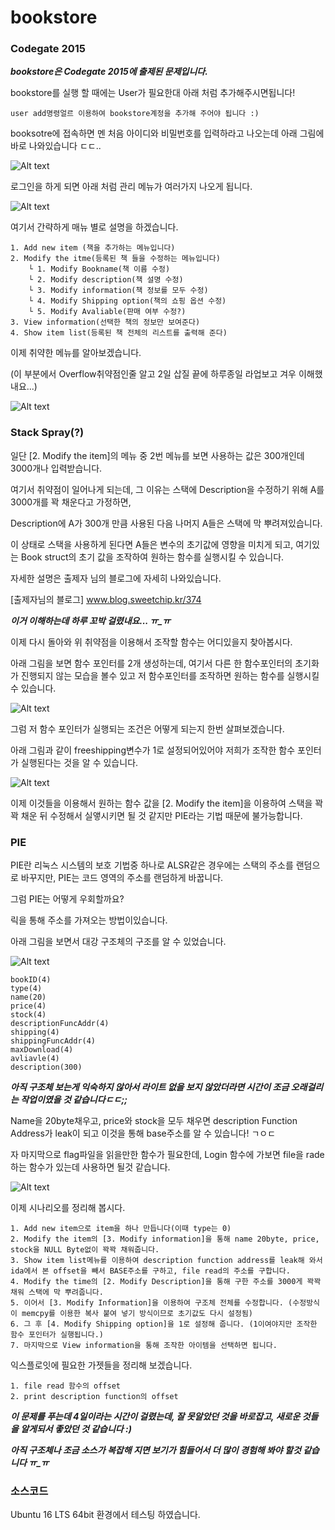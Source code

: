 # bookstore
### Codegate 2015
***bookstore은 Codegate 2015에 출제된 문제입니다.***

bookstore를 실행 할 때에는 User가 필요한대 아래 처럼 추가해주시면됩니다!
```
user add명령얼르 이용하여 bookstore계정을 추가해 주어야 됩니다 :)
```

booksotre에 접속하면 멘 처음 아이디와 비밀번호를 입력하라고 나오는데 아래 그림에 바로 나와있습니다 ㄷㄷ..

![Alt text]()

로그인을 하게 되면 아래 처럼 관리 메뉴가 여러가지 나오게 됩니다.

![Alt text]()

여기서 간략하게 매뉴 별로 설명을 하겠습니다.

```
1. Add new item (책을 추가하는 메뉴입니다)
2. Modify the itme(등록된 책 들을 수정하는 메뉴입니다)
    └ 1. Modify Bookname(책 이름 수정)
    └ 2. Modify description(책 설명 수정)
    └ 3. Modify information(책 정보를 모두 수정)
    └ 4. Modify Shipping option(책의 쇼핑 옵션 수정)
    └ 5. Modify Avaliable(판매 여부 수정?)
3. View information(선택한 책의 정보만 보여준다)
4. Show item list(등록된 책 전체의 리스트를 출력해 준다)
```

이제 취약한 메뉴를 알아보겠습니다. 

(이 부분에서 Overflow취약점인줄 알고 2일 삽질 끝에 하루종일 라업보고 겨우 이해했내요...)

![Alt text]()


### Stack Spray(?)

일단 [2. Modify the item]의 메뉴 중 2번 메뉴를 보면 사용하는 값은 300개인데 3000개나 입력받습니다.

여기서 취약점이 일어나게 되는데, 그 이유는 스택에 Description을 수정하기 위해 A를 3000개를 꽉 채운다고 가정하면,

Description에 A가 300개 만큼 사용된 다음 나머지 A들은 스택에 막 뿌려져있습니다.

이 상태로 스택을 사용하게 된다면 A들은 변수의 초기값에 영향을 미치게 되고, 여기있는 Book struct의 초기 값을 조작하여 원하는 함수를 실행시킬 수 있습니다.

자세한 설명은 출제자 님의 블로그에 자세히 나와있습니다.

[출제자님의 블로그] www.blog.sweetchip.kr/374

***이거 이해하는데 하루 꼬박 걸렸내요... ㅠ_ㅠ***

이제 다시 돌아와 위 취약점을 이용해서 조작할 함수는 어디있을지 찾아봅시다.

아래 그림을 보면 함수 포인터를 2개 생성하는데, 여기서 다른 한 함수포인터의 초기화가 진행되지 않는 모습을 볼수 있고 저 함수포인터를 조작하면 원하는 함수를 실행시킬 수 있습니다.

![Alt text]()

그럼 저 함수 포인터가 실행되는 조건은 어떻게 되는지 한번 살펴보겠습니다.

아래 그림과 같이 freeshipping변수가 1로 설정되어있어야 저희가 조작한 함수 포인터가 실행된다는 것을 알 수 있습니다.

![Alt text]()

이제 이것들을 이용해서 원하는 함수 값을 [2. Modify the item]을 이용하여 스택을 꽉꽉 채운 뒤 수정해서 실앻시키면 될 것 같지만 PIE라는 기법 때문에 불가능합니다.

### PIE

PIE란 리눅스 시스템의 보호 기법중 하나로 ALSR같은 경우에는 스택의 주소를 랜덤으로 바꾸지만, PIE는 코드 영역의 주소를 랜덤하게 바꿉니다.

그럼 PIE는 어떻게 우회할까요?

릭을 통해 주소를 가져오는 방법이있습니다.

아래 그림을 보면서 대강 구조체의 구조를 알 수 있었습니다.

![Alt text]()

```
bookID(4) 
type(4)
name(20)
price(4)
stock(4)
descriptionFuncAddr(4)
shipping(4)
shippingFuncAddr(4)
maxDownload(4)
avliavle(4)
description(300)

```

***아직 구조체 보는게 익숙하지 않아서 라이트 없을 보지 않았더라면 시간이 조금 오래걸리는 작업이였을 것 같습니다ㄷㄷ;;***

Name을 20byte채우고, price와 stock을 모두 채우면 description Function Address가 leak이 되고 이것을 통해 base주소를 알 수 있습니다! ㄱㅇㄷ

자 마지막으로 flag파일을 읽을만한 함수가 필요한데, Login 함수에 가보면 file을 rade하는 함수가 있는데 사용하면 될것 같습니다.

![Alt text]()

이제 시나리오를 정리해 봅시다.

```
1. Add new item으로 item을 하나 만듭니다(이때 type는 0)
2. Modify the item의 [3. Modify information]을 통해 name 20byte, price, stock을 NULL Byte없이 꽉꽉 채워줍니다.
3. Show item list메뉴를 이용하여 description function address를 leak해 와서 ida에서 본 offset을 빼서 BASE주소를 구하고, file read의 주소를 구합니다.
4. Modify the time의 [2. Modify Description]을 통해 구한 주소를 3000게 꽉꽉채워 스택에 막 뿌려줍니다.
5. 이어서 [3. Modify Information]을 이용하여 구조체 전체를 수정합니다. (수정방식이 memcpy를 이용한 복사 붙여 넣기 방식이므로 초기값도 다시 설정됨)
6. 그 후 [4. Modify Shipping option]을 1로 설정해 줍니다. (1이여야지만 조작한 함수 포인터가 실행됩니다.)
7. 마지막으로 View information을 통해 조작한 아이템을 선택하면 됩니다.
```

익스플로잇에 필요한 가젯들을 정리해 보겠습니다.
```
1. file read 함수의 offset
2. print description function의 offset
```

***이 문제를 푸는데 4일이라는 시간이 걸렸는데, 잘 못알았던 것을 바로잡고, 새로운 것들을 알게되서 좋았던 것 같습니다 :)***

***아직 구조체나 조금 소스가 복잡해 지면 보기가 힘들어서 더 많이 경험해 봐야 할것 같습니다 ㅠ_ㅠ***

### 소스코드
Ubuntu 16 LTS 64bit 환경에서 테스팅 하였습니다.
```

```
